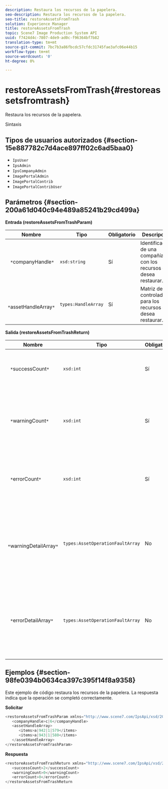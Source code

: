 ```yaml
---
description: Restaura los recursos de la papelera.
seo-description: Restaura los recursos de la papelera.
seo-title: restoreAssetsFromTrash
solution: Experience Manager
title: restoreAssetsFromTrash
topic: Scene7 Image Production System API
uuid: f7424d4c-7807-4de9-ad0c-f96364bf7b82
translation-type: tm+mt
source-git-commit: 7bc7b3a86fbcdc57cfdc31745fae3afc06e44b15
workflow-type: tm+mt
source-wordcount: '0'
ht-degree: 0%

---
```



# restoreAssetsFromTrash{#restoreassetsfromtrash}

Restaura los recursos de la papelera.

Sintaxis

## Tipos de usuarios autorizados {#section-15e887782c7d4ace897ff02c6ad5baa0}

* `IpsUser`
* `IpsAdmin`
* `IpsCompanyAdmin`
* `ImagePortalAdmin`
* `ImagePortalContrib`
* `ImagePortalContribUser`

## Parámetros {#section-200a61d040c94e489a85241b29cd499a}

**Entrada (restoreAssetsFromTrashParam)**

| Nombre | Tipo | Obligatorio | Descripción |
|---|---|---|---|
| ` *`companyHandle`*` | `xsd:string` | Sí | Identificador de una compañía con los recursos que desea restaurar. |
| ` *`assetHandleArray`*` | `types:HandleArray` | Sí | Matriz de controladores para los recursos que desea restaurar. |

**Salida (restoreAssetsFromTrashReturn)**

| Nombre | Tipo | Obligatorio | Descripción |
|---|---|---|---|
| ` *`successCount`*` | `xsd:int` | Sí | Número de recursos eliminados correctamente de la papelera. |
| ` *`warningCount`*` | `xsd:int` | Sí | Número de advertencias generadas cuando la operación intentó restaurar recursos desde la papelera. |
| ` *`errorCount`*` | `xsd:int` | Sí | Número de errores generados al intentar restaurar recursos desde la papelera. |
| ` *`warningDetailArray`*` | `types:AssetOperationFaultArray` | No | Matriz de detalles asociados a los recursos que generaron advertencias cuando la operación intentó restaurar recursos de la papelera. |
| ` *`errorDetailArray`*` | `types:AssetOperationFaultArray` | No | Matriz de detalles asociados a los recursos que generaron errores cuando la operación intentó restaurar recursos de la papelera. |

## Ejemplos {#section-98fe0394b0634ca397c395f14f8a9358}

Este ejemplo de código restaura los recursos de la papelera. La respuesta indica que la operación se completó correctamente.

**Solicitar**

```java
<restoreAssetsFromTrashParam xmlns="http://www.scene7.com/IpsApi/xsd/2008-01-15">
   <companyHandle>c|6</companyHandle>
   <assetHandleArray>
      <items>a|942|1|579</items>
      <items>a|943|1|580</items>
   </assetHandleArray>
</restoreAssetsFromTrashParam>
```

**Respuesta**

```java
<restoreAssetsFromTrashReturn xmlns="http://www.scene7.com/IpsApi/xsd/2008-01-15">
   <successCount>2</successCount>
   <warningCount>0</warningCount>
   <errorCount>0</errorCount>
</restoreAssetsFromTrashReturn
```

